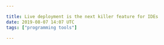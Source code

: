 ```yaml
---

title: Live deployment is the next killer feature for IDEs
date: 2019-08-07 14:07 UTC
tags: ["programming tools"]

---
```



